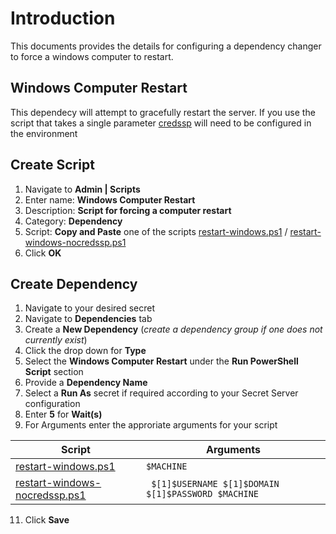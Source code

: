 # Introduction

This documents provides the details for configuring a dependency changer to force a windows computer to restart.

## Windows Computer Restart

This dependecy will attempt to gracefully restart the server. If you use the script that takes a single parameter [credssp](https://docs.delinea.com/secrets/current/authentication/configuring-credssp-for-winrm-with-powershell/index.md) will need to be configured in the environment

## Create Script

1. Navigate to **Admin | Scripts**
2. Enter name: **Windows Computer Restart**
3. Description: **Script for forcing a computer restart**
4. Category: **Dependency**
5. Script: **Copy and Paste** one of the scripts [restart-windows.ps1](restart-windows.ps1) / [restart-windows-nocredssp.ps1](restart-windows-nocredssp.ps1)
6. Click **OK**

## Create Dependency

1. Navigate to your desired secret
2. Navigate to **Dependencies** tab
3. Create a **New Dependency** (_create a dependency group if one does not currently exist_)
4. Click the drop down for **Type**
5. Select the **Windows Computer Restart** under the **Run PowerShell Script** section
6. Provide a **Dependency Name**
7. Select a **Run As** secret if required according to your Secret Server configuration
8. Enter **5** for **Wait(s)**
9. For Arguments enter the approriate arguments for your script

| Script | Arguments |
| ------------- | ------------- |
| [restart-windows.ps1](restart-windows.ps1) |  `$MACHINE` |
| [restart-windows-nocredssp.ps1](restart-windows-nocredssp.ps1) | ` $[1]$USERNAME $[1]$DOMAIN $[1]$PASSWORD $MACHINE` |

11. Click **Save**
